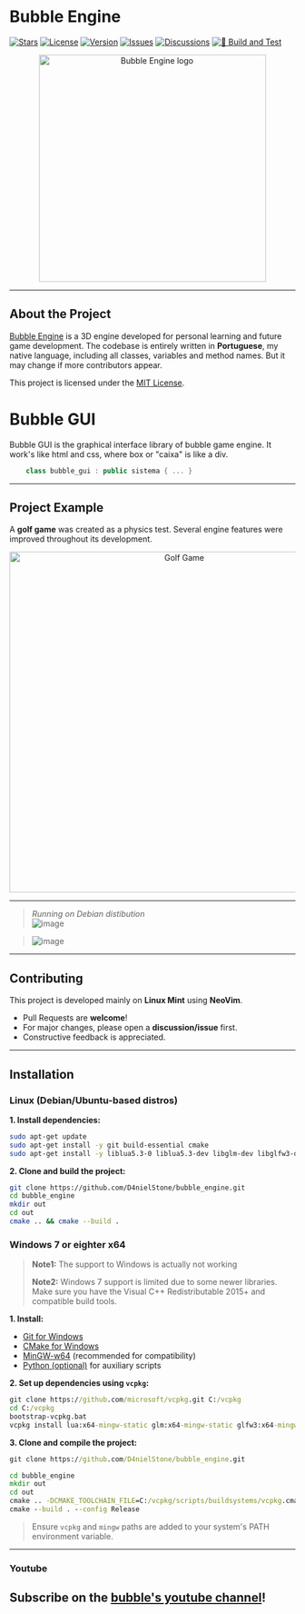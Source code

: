 # **Bubble Engine**

[![Stars](https://img.shields.io/github/stars/d4nielstone/bubble_engine?style=social)](https://github.com/D4nielStone/bubble_engine/stargazers)
[![License](https://img.shields.io/github/license/d4nielstone/bubble_engine)](https://github.com/D4nielStone/bubble_engine/blob/master/LICENSE)
[![Version](https://img.shields.io/github/v/tag/d4nielstone/bubble_engine)](https://github.com/D4nielStone/bubble_engine/tags)
[![Issues](https://img.shields.io/github/issues/d4nielstone/bubble_engine)](https://github.com/D4nielStone/bubble_engine/issues)
[![Discussions](https://img.shields.io/github/discussions/d4nielstone/bubble_engine)](https://github.com/D4nielStone/bubble_engine/discussions)
[![🐧 Build and Test](https://github.com/D4nielStone/bubble_engine/actions/workflows/build_and_test.yml/badge.svg)](https://github.com/D4nielStone/bubble_engine/actions/workflows/build_and_test.yml)

<p align="center">
  <a href="https://d4nielstone.github.io/bubble_engine">
    <img src="https://github.com/user-attachments/assets/c5a24614-03ec-405e-8eae-55ab74326a66" width="400" alt="Bubble Engine logo">
  </a>
</p>
<hr>

## **About the Project**

[Bubble Engine](https://d4nielstone.github.io/bubble_engine) is a 3D engine developed for personal learning and future game development. The codebase is entirely written in **Portuguese**, my native language, including all classes, variables and method names. But it may change if more contributors appear.

This project is licensed under the [MIT License](https://choosealicense.com/licenses/mit/).

# **Bubble GUI**
Bubble GUI is the graphical interface library of bubble game engine. It work's like html and css, where box or "caixa" is like a div.
```cpp
    class bubble_gui : public sistema { ... }
```

---

## **Project Example**

A **golf game** was created as a physics test. Several engine features were improved throughout its development.

<p align="center">
  <img src="https://github.com/user-attachments/assets/65968911-e9cd-44c7-868b-81286b40889d" width="600" alt="Golf Game">
</p>

---

> *Running on Debian distibution*   
> ![image](https://github.com/user-attachments/assets/6e0bb5d2-0bbf-4f91-b612-5d9d6eccdc24)

> ![image](https://github.com/user-attachments/assets/d12ee5f8-5d18-4c16-8fd0-b501380bf0be)

---


## **Contributing**

This project is developed mainly on **Linux Mint** using **NeoVim**.

- Pull Requests are **welcome**!
- For major changes, please open a **discussion/issue** first.
- Constructive feedback is appreciated.

---

## **Installation**

### **Linux (Debian/Ubuntu-based distros)**

**1. Install dependencies:**
```bash
sudo apt-get update
sudo apt-get install -y git build-essential cmake
sudo apt-get install -y liblua5.3-0 liblua5.3-dev libglm-dev libglfw3-dev libassimp-dev libfreeimage-dev rapidjson-dev libbullet-dev libfreetype6-dev
```

**2. Clone and build the project:**
```bash
git clone https://github.com/D4nielStone/bubble_engine.git
cd bubble_engine
mkdir out
cd out
cmake .. && cmake --build .
```

### **Windows 7 or eighter x64**

> **Note1:** The support to Windows is actually not working
> 
> **Note2:** Windows 7 support is limited due to some newer libraries. Make sure you have the Visual C++ Redistributable 2015+ and compatible build tools.

**1. Install:**

- [Git for Windows](https://git-scm.com/downloads/win)
- [CMake for Windows](https://cmake.org/download/)
- [MinGW-w64](https://sourceforge.net/projects/mingw/) (recommended for compatibility)
- [Python (optional)](https://www.python.org/downloads/windows/) for auxiliary scripts

**2. Set up dependencies using `vcpkg`:**
```cmd
git clone https://github.com/microsoft/vcpkg.git C:/vcpkg
cd C:/vcpkg
bootstrap-vcpkg.bat
vcpkg install lua:x64-mingw-static glm:x64-mingw-static glfw3:x64-mingw-static assimp:x64-mingw-static freeimage:x64-mingw-static rapidjson:x64-mingw-static bullet3:x64-mingw-static freetype:x64-mingw-static
```

**3. Clone and compile the project:**
```cmd
git clone https://github.com/D4nielStone/bubble_engine.git

cd bubble_engine
mkdir out
cd out
cmake .. -DCMAKE_TOOLCHAIN_FILE=C:/vcpkg/scripts/buildsystems/vcpkg.cmake
cmake --build . --config Release
```

> Ensure `vcpkg` and `mingw` paths are added to your system's PATH environment variable.

---

### **Youtube**
Subscribe on the [bubble's youtube channel](https://www.youtube.com/channel/UCzPkiCemP0bCC5P3NhX3T4w)!
---

